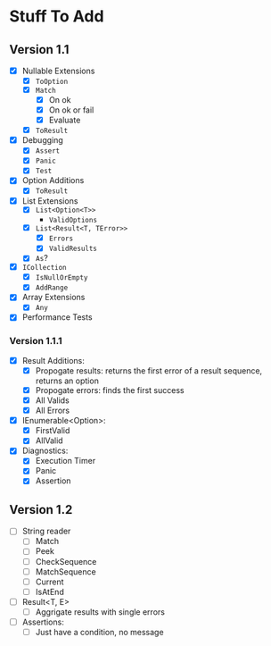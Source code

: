# Stuff To Add
## Version 1.1
- [x] Nullable Extensions
  - [x] `ToOption`
  - [x] `Match`
    - [x] On ok
    - [x] On ok or fail
    - [x] Evaluate
  - [x] `ToResult`
- [x] Debugging
  - [x] `Assert`
  - [x] `Panic`
  - [x] `Test`
- [x] Option Additions
  - [x] `ToResult`
- [x] List Extensions
  - [x] `List<Option<T>>`
    - `ValidOptions`
  - [x] `List<Result<T, TError>>`
    - [x] `Errors`
    - [x] `ValidResults`
  - [x] `As`?
- [x] `ICollection`
  - [x] `IsNullOrEmpty`
  - [x] `AddRange`
- [x] Array Extensions
  - [x] `Any`
- [x] Performance Tests
### Version 1.1.1
- [x] Result Additions:
  - [x] Propogate results: returns the first error of a result sequence, returns an option
  - [x] Propogate errors: finds the first success
  - [x] All Valids
  - [x] All Errors
- [x] IEnumerable<Option<T>>:
  - [x] FirstValid
  - [x] AllValid
- [x] Diagnostics:
  - [x] Execution Timer
  - [x] Panic
  - [x] Assertion
## Version 1.2
- [ ] String reader
  - [ ] Match
  - [ ] Peek
  - [ ] CheckSequence
  - [ ] MatchSequence
  - [ ] Current
  - [ ] IsAtEnd
- [ ] Result<T, E>
  - [ ] Aggrigate results with single errors
- [ ] Assertions:
  - [ ] Just have a condition, no message
